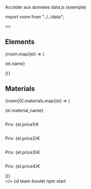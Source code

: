 Accèder aux données data.js (exemple)

import room from "../../data";

<>
      <h2>Elements</h2>
      <div>
        {room.map((el) => (
          <p>{el.name}</p>
        ))}
      </div>
      <h2>Materials</h2>
      <div>
        {room[0].materials.map((el) => (
          <div>
            <div>
              <p>{el.material_name}</p>
              <a href={el.url1}>
                <img src={el.image1} alt=""></img>
              </a>
              <p>Prix: {el.price1}€</p>
            </div>
            <div>
              <a href={el.url2}>
                <img src={el.image2} alt=""></img>
              </a>
              <p>Prix: {el.price2}€</p>
            </div>
            <div>
              <a href={el.url3}>
                <img src={el.image3} alt=""></img>
              </a>
              <p>Prix: {el.price3}€</p>
            </div>
            <div>
              <a href={el.url4}>
                <img src={el.image4} alt=""></img>
              </a>
              <p>Prix: {el.price4}€</p>
            </div>
          </div>
        ))}
      </div>
    </>
cd team-boulet
npm start
